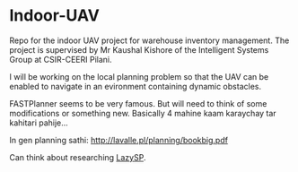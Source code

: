 # Indoor-UAV
Repo for the indoor UAV project for warehouse inventory management. The project is supervised by Mr Kaushal Kishore of the Intelligent Systems Group at CSIR-CEERI Pilani.

I will be working on the local planning problem so that the UAV can be enabled to navigate in an evironment containing dynamic obstacles.

FASTPlanner seems to be very famous. But will need to think of some modifications or something new. Basically 4 mahine kaam karaychay tar kahitari pahije...

In gen planning sathi: http://lavalle.pl/planning/bookbig.pdf

Can think about researching [LazySP](https://www.youtube.com/watch?v=adrVlZegiR0).

